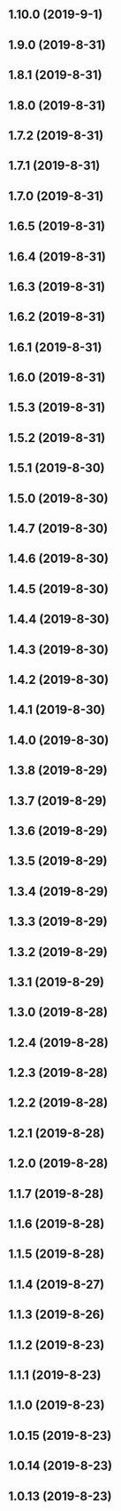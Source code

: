 ## 1.10.0 (2019-9-1)

## 1.9.0 (2019-8-31)

## 1.8.1 (2019-8-31)

## 1.8.0 (2019-8-31)

## 1.7.2 (2019-8-31)

## 1.7.1 (2019-8-31)

## 1.7.0 (2019-8-31)

## 1.6.5 (2019-8-31)

## 1.6.4 (2019-8-31)

## 1.6.3 (2019-8-31)

## 1.6.2 (2019-8-31)

## 1.6.1 (2019-8-31)

## 1.6.0 (2019-8-31)

## 1.5.3 (2019-8-31)

## 1.5.2 (2019-8-31)

## 1.5.1 (2019-8-30)

## 1.5.0 (2019-8-30)

## 1.4.7 (2019-8-30)

## 1.4.6 (2019-8-30)

## 1.4.5 (2019-8-30)

## 1.4.4 (2019-8-30)

## 1.4.3 (2019-8-30)

## 1.4.2 (2019-8-30)

## 1.4.1 (2019-8-30)

## 1.4.0 (2019-8-30)

## 1.3.8 (2019-8-29)

## 1.3.7 (2019-8-29)

## 1.3.6 (2019-8-29)

## 1.3.5 (2019-8-29)

## 1.3.4 (2019-8-29)

## 1.3.3 (2019-8-29)

## 1.3.2 (2019-8-29)

## 1.3.1 (2019-8-29)

## 1.3.0 (2019-8-28)

## 1.2.4 (2019-8-28)

## 1.2.3 (2019-8-28)

## 1.2.2 (2019-8-28)

## 1.2.1 (2019-8-28)

## 1.2.0 (2019-8-28)

## 1.1.7 (2019-8-28)

## 1.1.6 (2019-8-28)

## 1.1.5 (2019-8-28)

## 1.1.4 (2019-8-27)

## 1.1.3 (2019-8-26)

## 1.1.2 (2019-8-23)

## 1.1.1 (2019-8-23)

## 1.1.0 (2019-8-23)

## 1.0.15 (2019-8-23)

## 1.0.14 (2019-8-23)

## 1.0.13 (2019-8-23)

